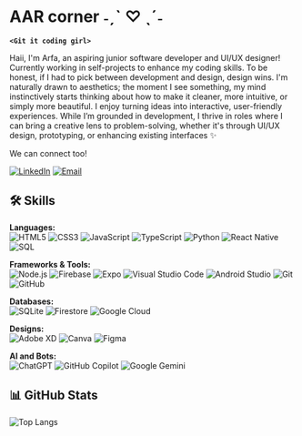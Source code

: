 # AAR corner ˗ˏˋ ♡ ˎˊ˗

**`<Git it coding girl>`**

Haii, I'm Arfa, an aspiring junior software developer and UI/UX designer! Currently working in self-projects to enhance my coding skills. To be honest, if I had to pick between development and design, design wins. I'm naturally drawn to aesthetics; the moment I see something, my mind instinctively starts thinking about how to make it cleaner, more intuitive, or simply more beautiful. I enjoy turning ideas into interactive, user-friendly experiences. While I’m grounded in development, I thrive in roles where I can bring a creative lens to problem-solving, whether it's through UI/UX design, prototyping, or enhancing existing interfaces ✨



We can connect too!

[<img alt="LinkedIn" src="https://img.shields.io/badge/LinkedIn-%230E76A8.svg?&style=for-the-badge&logo=LinkedIn&logoColor=white" />](https://www.linkedin.com/in/arfa-abdur-rahim/) [![Email](https://img.shields.io/badge/Email-D14836?style=for-the-badge&logo=gmail&logoColor=white)](mailto:arfaar283@gmail.com) 

## 🛠️ Skills  

**Languages:**  
![HTML5](https://img.shields.io/badge/html5-%23E34F26.svg?style=for-the-badge&logo=html5&logoColor=white)
![CSS3](https://img.shields.io/badge/css3-%231572B6.svg?style=for-the-badge&logo=css3&logoColor=white)
![JavaScript](https://img.shields.io/badge/javascript-%23323330.svg?style=for-the-badge&logo=javascript&logoColor=%23F7DF1E)
![TypeScript](https://img.shields.io/badge/TypeScript-007ACC?style=for-the-badge&logo=typescript&logoColor=white) 
![Python](https://img.shields.io/badge/python-3670A0?style=for-the-badge&logo=python&logoColor=ffdd54)
![React Native](https://img.shields.io/badge/React_Native-20232A?style=for-the-badge&logo=react&logoColor=61DAFB) 
![SQL](https://img.shields.io/badge/SQL-4479A1?style=for-the-badge&logo=mysql&logoColor=white)  


**Frameworks & Tools:**  
![Node.js](https://img.shields.io/badge/Node.js-339933?style=for-the-badge&logo=nodedotjs&logoColor=white) 
![Firebase](https://img.shields.io/badge/Firebase-FFCA28?style=for-the-badge&logo=firebase&logoColor=black) 
![Expo](https://img.shields.io/badge/Expo-000020?style=for-the-badge&logo=expo&logoColor=white) 
![Visual Studio Code](https://img.shields.io/badge/Visual%20Studio%20Code-0078d7.svg?style=for-the-badge&logo=visual-studio-code&logoColor=white)
![Android Studio](https://img.shields.io/badge/Android%20Studio-3DDC84?style=for-the-badge&logo=androidstudio&logoColor=white) 
![Git](https://img.shields.io/badge/Git-F05032?style=for-the-badge&logo=git&logoColor=white) 
![GitHub](https://img.shields.io/badge/GitHub-181717?style=for-the-badge&logo=github&logoColor=white)  

**Databases:**   
![SQLite](https://img.shields.io/badge/SQLite-07405E?style=for-the-badge&logo=sqlite&logoColor=white) 
![Firestore](https://img.shields.io/badge/Firestore-FFCA28?style=for-the-badge&logo=firebase&logoColor=black)  ![Google Cloud](https://img.shields.io/badge/Google_Cloud-4285F4?style=for-the-badge&logo=googlecloud&logoColor=white) 

**Designs:**  
![Adobe XD](https://img.shields.io/badge/Adobe%20XD-470137?style=for-the-badge&logo=Adobe%20XD&logoColor=#FF61F6)
![Canva](https://img.shields.io/badge/Canva-%2300C4CC.svg?style=for-the-badge&logo=Canva&logoColor=white)
![Figma](https://img.shields.io/badge/figma-%23F24E1E.svg?style=for-the-badge&logo=figma&logoColor=white)

**AI and Bots:**  
![ChatGPT](https://img.shields.io/badge/chatGPT-74aa9c?style=for-the-badge&logo=openai&logoColor=white)
![GitHub Copilot](https://img.shields.io/badge/github_copilot-8957E5?style=for-the-badge&logo=github-copilot&logoColor=white)
![Google Gemini](https://img.shields.io/badge/google%20gemini-8E75B2?style=for-the-badge&logo=google%20gemini&logoColor=white)

## 📊 GitHub Stats  
![Top Langs](https://github-readme-stats.vercel.app/api/top-langs/?username=aishaar&layout=compact&theme=radical) 


  

